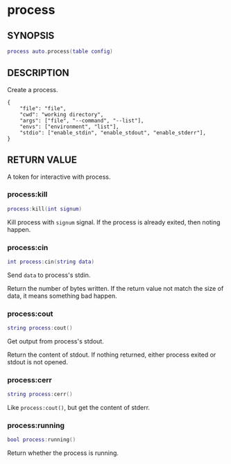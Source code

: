 # process

## SYNOPSIS

```lua
process auto.process(table config)
```

## DESCRIPTION

Create a process.

```
{
    "file": "file",
    "cwd": "working directory",
    "args": ["file", "--command", "--list"],
    "envs": ["environment", "list"],
    "stdio": ["enable_stdin", "enable_stdout", "enable_stderr"],
}
```

## RETURN VALUE

A token for interactive with process.

### process:kill

```lua
process:kill(int signum)
```

Kill process with `signum` signal. If the process is already exited, then noting happen.

### process:cin

```lua
int process:cin(string data)
```

Send `data` to process's stdin.

Return the number of bytes written. If the return value not match the size of data, it means something bad happen.

### process:cout

```lua
string process:cout()
```

Get output from process's stdout.

Return the content of stdout. If nothing returned, either process exited or stdout is not opened.

### process:cerr

```lua
string process:cerr()
```

Like `process:cout()`, but get the content of stderr.

### process:running

```lua
bool process:running()
```

Return whether the process is running.
